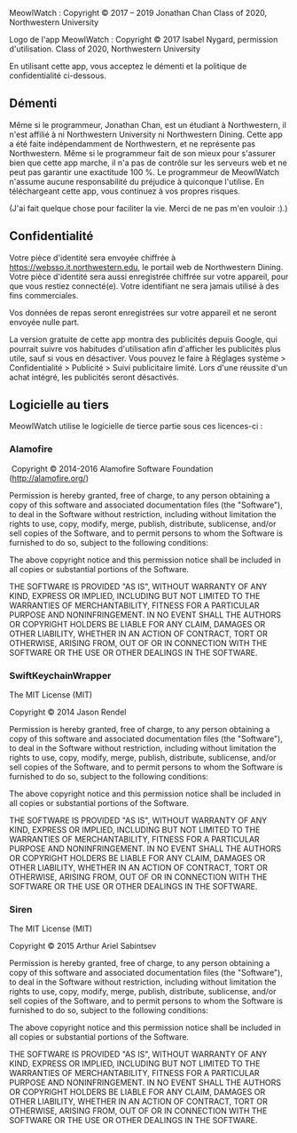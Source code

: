 MeowlWatch :
Copyright © 2017 – 2019 Jonathan Chan
Class of 2020, Northwestern University

Logo de l'app MeowlWatch :
Copyright © 2017 Isabel Nygard, permission d'utilisation.
Class of 2020, Northwestern University

En utilisant cette app, vous acceptez le démenti et la politique de confidentialité ci-dessous.

## Démenti

Même si le programmeur, Jonathan Chan, est un étudiant à Northwestern, il n'est affilié à ni Northwestern University ni Northwestern Dining. Cette app a été faite indépendamment de Northwestern, et ne représente pas Northwestern. Même si le programmeur fait de son mieux pour s'assurer bien que cette app marche, il n'a pas de contrôle sur les serveurs web et ne peut pas garantir une exactitude 100 %. Le programmeur de MeowlWatch n'assume aucune responsabilité du préjudice à quiconque l'utilise. En téléchargeant cette app, vous continuez à vos propres risques.

(J'ai fait quelque chose pour faciliter la vie. Merci de ne pas m'en vouloir :).)

## Confidentialité

Votre pièce d'identité sera envoyée chiffrée à https://websso.it.northwestern.edu, le portail web de Northwestern Dining. Votre pièce d'identité sera aussi enregistrée chiffrée sur votre appareil, pour que vous restiez connecté(e). Votre identifiant ne sera jamais utilisé à des fins commerciales.

Vos données de repas seront enregistrées sur votre appareil et ne seront envoyée nulle part.

La version gratuite de cette app montra des publicités depuis Google, qui pourrait suivre vos habitudes d'utilisation afin d'afficher les publicités plus utile, sauf si vous en désactiver. Vous pouvez le faire à Réglages système > Confidentialité > Publicité > Suivi publicitaire limité. Lors d'une réussite d'un achat intégré, les publicités seront désactivés.

## Logicielle au tiers

MeowlWatch utilise le logicielle de tierce partie sous ces licences-ci :

### Alamofire
 Copyright © 2014-2016 Alamofire Software Foundation (http://alamofire.org/)

Permission is hereby granted, free of charge, to any person obtaining a copy of this software and associated documentation files (the "Software"), to deal in the Software without restriction, including without limitation the rights to use, copy, modify, merge, publish, distribute, sublicense, and/or sell copies of the Software, and to permit persons to whom the Software is furnished to do so, subject to the following conditions:

The above copyright notice and this permission notice shall be included in all copies or substantial portions of the Software.

THE SOFTWARE IS PROVIDED "AS IS", WITHOUT WARRANTY OF ANY KIND, EXPRESS OR IMPLIED, INCLUDING BUT NOT LIMITED TO THE WARRANTIES OF MERCHANTABILITY, FITNESS FOR A PARTICULAR PURPOSE AND NONINFRINGEMENT. IN NO EVENT SHALL THE AUTHORS OR COPYRIGHT HOLDERS BE LIABLE FOR ANY CLAIM, DAMAGES OR OTHER LIABILITY, WHETHER IN AN ACTION OF CONTRACT, TORT OR OTHERWISE, ARISING FROM, OUT OF OR IN CONNECTION WITH THE SOFTWARE OR THE USE OR OTHER DEALINGS IN THE SOFTWARE.

### SwiftKeychainWrapper

The MIT License (MIT)

Copyright © 2014 Jason Rendel

Permission is hereby granted, free of charge, to any person obtaining a copy of this software and associated documentation files (the "Software"), to deal in the Software without restriction, including without limitation the rights to use, copy, modify, merge, publish, distribute, sublicense, and/or sell copies of the Software, and to permit persons to whom the Software is furnished to do so, subject to the following conditions:

The above copyright notice and this permission notice shall be included in all copies or substantial portions of the Software.

THE SOFTWARE IS PROVIDED "AS IS", WITHOUT WARRANTY OF ANY KIND, EXPRESS OR IMPLIED, INCLUDING BUT NOT LIMITED TO THE WARRANTIES OF MERCHANTABILITY, FITNESS FOR A PARTICULAR PURPOSE AND NONINFRINGEMENT. IN NO EVENT SHALL THE AUTHORS OR COPYRIGHT HOLDERS BE LIABLE FOR ANY CLAIM, DAMAGES OR OTHER LIABILITY, WHETHER IN AN ACTION OF CONTRACT, TORT OR OTHERWISE, ARISING FROM, OUT OF OR IN CONNECTION WITH THE SOFTWARE OR THE USE OR OTHER DEALINGS IN THE SOFTWARE.

### Siren

The MIT License (MIT)

Copyright © 2015 Arthur Ariel Sabintsev

Permission is hereby granted, free of charge, to any person obtaining a copy of this software and associated documentation files (the "Software"), to deal in the Software without restriction, including without limitation the rights to use, copy, modify, merge, publish, distribute, sublicense, and/or sell copies of the Software, and to permit persons to whom the Software is furnished to do so, subject to the following conditions:

The above copyright notice and this permission notice shall be included in all copies or substantial portions of the Software.

THE SOFTWARE IS PROVIDED "AS IS", WITHOUT WARRANTY OF ANY KIND, EXPRESS OR IMPLIED, INCLUDING BUT NOT LIMITED TO THE WARRANTIES OF MERCHANTABILITY, FITNESS FOR A PARTICULAR PURPOSE AND NONINFRINGEMENT. IN NO EVENT SHALL THE AUTHORS OR COPYRIGHT HOLDERS BE LIABLE FOR ANY CLAIM, DAMAGES OR OTHER LIABILITY, WHETHER IN AN ACTION OF CONTRACT, TORT OR OTHERWISE, ARISING FROM, OUT OF OR IN CONNECTION WITH THE SOFTWARE OR THE USE OR OTHER DEALINGS IN THE SOFTWARE.
